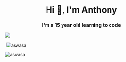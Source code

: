 <h1 align="center">Hi 👋, I'm Anthony</h1>
<h3 align="center">I'm a 15 year old learning to code</h3>

![](https://komarev.com/ghpvc/?username=your-github-aswasa)

<!--START_SECTION:waka-->
<!--END_SECTION:waka-->




<p>&nbsp;<img align="center" src="https://github-readme-stats.vercel.app/api?username=aswasa&show_icons=true&theme=dark&locale=en" alt="aswasa" /></p>



<p><img align="center" src="https://github-readme-streak-stats.herokuapp.com/?user=aswasa&theme=dark" alt="aswasa" /></p>

